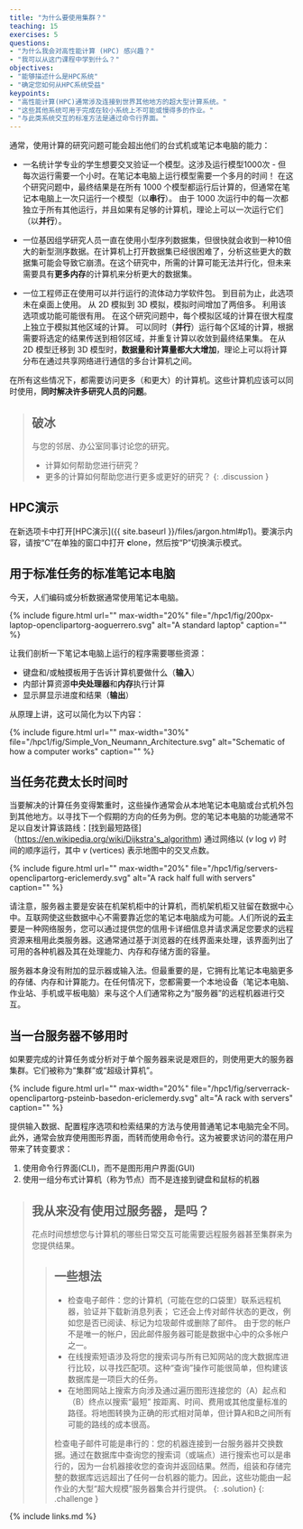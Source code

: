 ```yaml
---
title: "为什么要使用集群？"
teaching: 15
exercises: 5
questions:
- "为什么我会对高性能计算 (HPC) 感兴趣？"
- "我可以从这门课程中学到什么？"
objectives:
- "能够描述什么是HPC系统"
- "确定您如何从HPC系统受益"
keypoints:
- "高性能计算(HPC)通常涉及连接到世界其他地方的超大型计算系统。"
- "这些其他系统可用于完成在较小系统上不可能或慢得多的作业。"
- "与此类系统交互的标准方法是通过命令行界面。"
---
```


通常，使用计算的研究问题可能会超出他们的台式机或笔记本电脑的能力：

* 一名统计学专业的学生想要交叉验证一个模型。这涉及运行模型1000次 - 但每次运行需要一个小时。在笔记本电脑上运行模型需要一个多月的时间！ 在这个研究问题中，最终结果是在所有 1000 个模型都运行后计算的，但通常在笔记本电脑上一次只运行一个模型（以**串行**）。 由于 1000 次运行中的每一次都独立于所有其他运行，并且如果有足够的计算机，理论上可以一次运行它们（以**并行**）。

* 一位基因组学研究人员一直在使用小型序列数据集，但很快就会收到一种10倍大的新型测序数据。在计算机上打开数据集已经很困难了，分析这些更大的数据集可能会导致它崩溃。在这个研究中，所需的计算可能无法并行化，但未来需要具有**更多内存**的计算机来分析更大的数据集。

* 一位工程师正在使用可以并行运行的流体动力学软件包。 到目前为止，此选项未在桌面上使用。 从 2D 模拟到 3D 模拟，模拟时间增加了两倍多。 利用该选项或功能可能很有用。 在这个研究问题中，每个模拟区域的计算在很大程度上独立于模拟其他区域的计算。 可以同时（**并行**）运行每个区域的计算，根据需要将选定的结果传送到相邻区域，并重复计算以收敛到最终结果集。 在从 2D 模型迁移到 3D 模型时，**数据量和计算量都大大增加**，理论上可以将计算分布在通过共享网络进行通信的多台计算机之间。

在所有这些情况下，都需要访问更多（和更大）的计算机。这些计算机应该可以同时使用，**同时解决许多研究人员的问题**。

> ## 破冰
>
> 与您的邻居、办公室同事讨论您的研究。
>
> * 计算如何帮助您进行研究？
> * 更多的计算如何帮助您进行更多或更好的研究？
{: .discussion }

## HPC演示

在新选项卡中打开[HPC演示]({{ site.baseurl }}/files/jargon.html#p1)。要演示内容，请按“C”在单独的窗口中打开 **c**lone，然后按“P”切换演示模式。

## 用于标准任务的标准笔记本电脑

今天，人们编码或分析数据通常使用笔记本电脑。

{% include figure.html url="" max-width="20%"
   file="/hpc1/fig/200px-laptop-openclipartorg-aoguerrero.svg"
   alt="A standard laptop" caption="" %}

让我们剖析一下笔记本电脑上运行的程序需要哪些资源：

* 键盘和/或触摸板用于告诉计算机要做什么（**输入**）
* 内部计算资源**中央处理器**和**内存**执行计算
* 显示屏显示进度和结果（**输出**）

从原理上讲，这可以简化为以下内容：

{% include figure.html url="" max-width="30%"
   file="/hpc1/fig/Simple_Von_Neumann_Architecture.svg"
   alt="Schematic of how a computer works" caption="" %}

## 当任务花费太长时间时

当要解决的计算任务变得繁重时，这些操作通常会从本地笔记本电脑或台式机外包到其他地方。以寻找下一个假期的方向的任务为例。您的笔记本电脑的功能通常不足以自发计算该路线：[找到最短路径]（https://en.wikipedia.org/wiki/Dijkstra's_algorithm) 通过网络以 (*v* log *v*) 时间的顺序运行，其中 *v* (vertices) 表示地图中的交叉点数。

{% include figure.html url="" max-width="20%"
   file="/hpc1/fig/servers-openclipartorg-ericlemerdy.svg"
   alt="A rack half full with servers" caption="" %}

请注意，服务器主要是安装在机架机柜中的计算机，而机架机柜又驻留在数据中心中。互联网使这些数据中心不需要靠近您的笔记本电脑成为可能。人们所说的**云**主要是一种网络服务，您可以通过提供您的信用卡详细信息并请求满足您要求的远程资源来租用此类服务器。这通常通过基于浏览器的在线界面来处理，该界面列出了可用的各种机器及其在处理能力、内存和存储方面的容量。

服务器本身没有附加的显示器或输入法。但最重要的是，它拥有比笔记本电脑更多的存储、内存和计算能力。在任何情况下，您都需要一个本地设备（笔记本电脑、作业站、手机或平板电脑）来与这个人们通常称之为“服务器”的远程机器进行交互。

## 当一台服务器不够用时

如果要完成的计算任务或分析对于单个服务器来说是艰巨的，则使用更大的服务器集群。它们被称为“集群”或“超级计算机”。

{% include figure.html url="" max-width="20%"
   file="/hpc1/fig/serverrack-openclipartorg-psteinb-basedon-ericlemerdy.svg"
   alt="A rack with servers" caption="" %}

提供输入数据、配置程序选项和检索结果的方法与使用普通笔记本电脑完全不同。此外，通常会放弃使用图形界面，而转而使用命令行。这为被要求访问的潜在用户带来了转变要求：

1. 使用命令行界面(CLI)，而不是图形用户界面(GUI)
1. 使用一组分布式计算机（称为节点）而不是连接到键盘和鼠标的机器

> ## 我从来没有使用过服务器，是吗？
>
> 花点时间想想您与计算机的哪些日常交互可能需要远程服务器甚至集群来为您提供结果。
>
> > ## 一些想法
> >
> > * 检查电子邮件：您的计算机（可能在您的口袋里）联系远程机器，验证并下载新消息列表； 它还会上传对邮件状态的更改，例如您是否已阅读、标记为垃圾邮件或删除了邮件。 由于您的帐户不是唯一的帐户，因此邮件服务器可能是数据中心中的众多帐户之一。
> > * 在线搜索短语涉及将您的搜索词与所有已知网站的庞大数据库进行比较，以寻找匹配项。这种“查询”操作可能很简单，但构建该数据库是一项巨大的任务。
> > * 在地图网站上搜索方向涉及通过遍历图形连接您的（A）起点和（B）终点以搜索“最短” 按距离、时间、费用或其他度量标准的路径。将地图转换为正确的形式相对简单，但计算A和B之间所有可能的路线的成本很高。
> >
> > 检查电子邮件可能是串行的：您的机器连接到一台服务器并交换数据。通过在数据库中查询您的搜索词（或端点）进行搜索也可以是串行的，因为一台机器接收您的查询并返回结果。然而，组装和存储完整的数据库远远超出了任何一台机器的能力。因此，这些功能由一起作业的大型“超大规模”服务器集合并行提供。
> {: .solution}
{: .challenge }

{% include links.md %}
